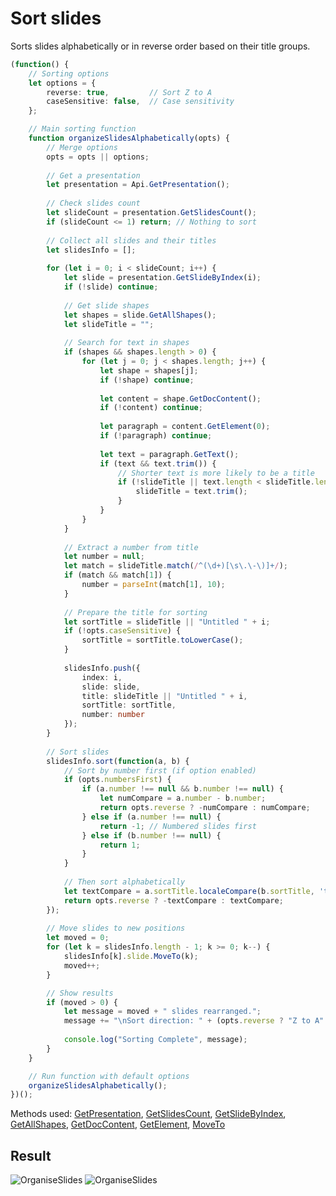 # Sort slides

Sorts slides alphabetically or in reverse order based on their title groups.

```ts
(function() {
    // Sorting options
    let options = {
        reverse: true,         // Sort Z to A
        caseSensitive: false,  // Case sensitivity
    };

    // Main sorting function
    function organizeSlidesAlphabetically(opts) {
        // Merge options
        opts = opts || options;
        
        // Get a presentation
        let presentation = Api.GetPresentation();
        
        // Check slides count
        let slideCount = presentation.GetSlidesCount();
        if (slideCount <= 1) return; // Nothing to sort
        
        // Collect all slides and their titles
        let slidesInfo = [];
        
        for (let i = 0; i < slideCount; i++) {
            let slide = presentation.GetSlideByIndex(i);
            if (!slide) continue;
            
            // Get slide shapes
            let shapes = slide.GetAllShapes();
            let slideTitle = "";
            
            // Search for text in shapes
            if (shapes && shapes.length > 0) {
                for (let j = 0; j < shapes.length; j++) {
                    let shape = shapes[j];
                    if (!shape) continue;
                    
                    let content = shape.GetDocContent();
                    if (!content) continue;
                    
                    let paragraph = content.GetElement(0);
                    if (!paragraph) continue;
                    
                    let text = paragraph.GetText();
                    if (text && text.trim()) {
                        // Shorter text is more likely to be a title
                        if (!slideTitle || text.length < slideTitle.length) {
                            slideTitle = text.trim();
                        }
                    }
                }
            }
            
            // Extract a number from title
            let number = null;
            let match = slideTitle.match(/^(\d+)[\s\.\-\)]+/);
            if (match && match[1]) {
                number = parseInt(match[1], 10);
            }
            
            // Prepare the title for sorting
            let sortTitle = slideTitle || "Untitled " + i;
            if (!opts.caseSensitive) {
                sortTitle = sortTitle.toLowerCase();
            }
            
            slidesInfo.push({
                index: i,
                slide: slide,
                title: slideTitle || "Untitled " + i,
                sortTitle: sortTitle,
                number: number
            });
        }
        
        // Sort slides
        slidesInfo.sort(function(a, b) {
            // Sort by number first (if option enabled)
            if (opts.numbersFirst) {
                if (a.number !== null && b.number !== null) {
                    let numCompare = a.number - b.number;
                    return opts.reverse ? -numCompare : numCompare;
                } else if (a.number !== null) {
                    return -1; // Numbered slides first
                } else if (b.number !== null) {
                    return 1;
                }
            }
            
            // Then sort alphabetically
            let textCompare = a.sortTitle.localeCompare(b.sortTitle, 'tr');
            return opts.reverse ? -textCompare : textCompare;
        });
        
        // Move slides to new positions
        let moved = 0;
        for (let k = slidesInfo.length - 1; k >= 0; k--) {
            slidesInfo[k].slide.MoveTo(k);
            moved++;
        }

        // Show results
        if (moved > 0) {
            let message = moved + " slides rearranged.";
            message += "\nSort direction: " + (opts.reverse ? "Z to A" : "A to Z");
            
            console.log("Sorting Complete", message);
        }
    }

    // Run function with default options
    organizeSlidesAlphabetically();
})();
```

Methods used: [GetPresentation](../../../../office-api/usage-api/presentation-api/Api/Methods/GetPresentation.md), [GetSlidesCount](../../../../office-api/usage-api/presentation-api/ApiPresentation/Methods/GetSlidesCount.md), [GetSlideByIndex](../../../../office-api/usage-api/presentation-api/ApiPresentation/Methods/GetSlideByIndex.md), [GetAllShapes](../../../../office-api/usage-api/presentation-api/ApiSlide/Methods/GetAllShapes.md), [GetDocContent](../../../../office-api/usage-api/presentation-api/ApiShape/Methods/GetDocContent.md), [GetElement](../../../../office-api/usage-api/presentation-api/ApiDocumentContent/Methods/GetElement.md), [MoveTo](../../../../office-api/usage-api/presentation-api/ApiSlide/Methods/MoveTo.md)

## Result

![OrganiseSlides](/assets/images/plugins/organise-slides.png#gh-light-mode-only)
![OrganiseSlides](/assets/images/plugins/organise-slides.dark.png#gh-dark-mode-only)
